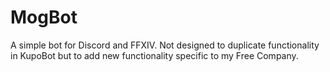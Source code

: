# MogBot
A simple bot for Discord and FFXIV. Not designed to duplicate functionality in KupoBot but to add new functionality specific to my Free Company.
